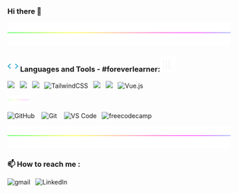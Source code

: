 ### Hi there 👋

<!--
**Manoj-Murali-s/Manoj-Murali-S** is a ✨ _special_ ✨ repository because its `README.md` (this file) appears on your GitHub profile.

Here are some ideas to get you started:

- 🔭 I’m currently working on ...
- 🌱 I’m currently learning ...
- 👯 I’m looking to collaborate on ...
- 🤔 I’m looking for help with ...
- 💬 Ask me about ...
- 📫 How to reach me: ...
- 😄 Pronouns: ...
- ⚡ Fun fact: ...
-->
<!--Made By manoj-murali-s-->

<div align=center>
   <a href="https://github.com/manoj-murali-s">
   <img height=50 width=100% src="static/divider.gif">
   </a>
</div>


<h3 align="left" vertical-align= "middle"><img src="static/codegif.webp" width ="25">   Languages and Tools - #foreverlearner:<img src="static/statsgif.webp" width="35"></h3>

<p align="left">
     <img src="https://img.shields.io/badge/HTML5-E34F26?style=for-the-badge&logo=html5&logoColor=white" />&nbsp;&nbsp;
     <img src="https://img.shields.io/badge/CSS3-1572B6?style=for-the-badge&logo=css3&logoColor=white" />&nbsp;&nbsp;
     <img src="https://img.shields.io/badge/JavaScript-F7DF1E?style=for-the-badge&logo=javascript&logoColor=black" />&nbsp;&nbsp;       
     <img alt="TailwindCSS" src="https://img.shields.io/badge/Tailwind_CSS-38B2AC?style=for-the-badge&logo=tailwind-css&logoColor=white"/>&nbsp;&nbsp;    
     <img src="https://img.shields.io/badge/Bootstrap-563D7C?style=for-the-badge&logo=bootstrap&logoColor=white" />&nbsp;&nbsp;  
     <img src="https://img.shields.io/badge/React-20232A?style=for-the-badge&logo=react&logoColor=61DAFB"/>&nbsp;&nbsp;
     <img alt="Vue.js" src="https://img.shields.io/badge/Vue.js-35495E?style=for-the-badge&logo=vue.js&logoColor=4FC08D"/>&nbsp;&nbsp;
    

</p><p>
   <a href="https://github.com/manoj-murali-s">
              <img height=20 width=10% src="static/divider.gif">
          </a>
          </p>
   <p>
     <img alt="GitHub" src="https://img.shields.io/badge/github%20-%23121011.svg?&style=for-the-badge&logo=github&logoColor=white"/> &nbsp;&nbsp;
     <img alt="Git" src="https://img.shields.io/badge/git%20-%23F05033.svg?&style=for-the-badge&logo=git&logoColor=white"/> &nbsp;&nbsp;
     <img alt="VS Code" src="https://img.shields.io/badge/Visual_Studio_Code-0078D4?style=for-the-badge&logo=visual%20studio%20code&logoColor=white"/>&nbsp;&nbsp;
<img alt="freecodecamp" src="https://img.shields.io/badge/freecodecamp-27273D?style=for-the-badge&logo=freecodecamp&logoColor=white"/>&nbsp;&nbsp;
    


</p>

<div align=center>
   <a href="https://github.com/manoj-murali-s">
   <img height=50 width=100% src="static/divider.gif">
   </a>
</div>


<h3 align="left "> 📫 How to reach me :</h3>
    <img alt="gmail" src="https://img.shields.io/badge/Gmail-D14836?style=for-the-badge&logo=gmail&logoColor=white"/>&nbsp;&nbsp;
    <img alt="LinkedIn" src="https://img.shields.io/badge/LinkedIn-0077B5?style=for-the-badge&logo=linkedin&logoColor=white"/>&nbsp;&nbsp;
